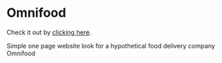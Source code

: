 # Omnifood
Check it out by [clicking here](https://tichnas.github.io/Omnifood "clicking here").

Simple one page website look for a hypothetical food delivery company Omnifood
